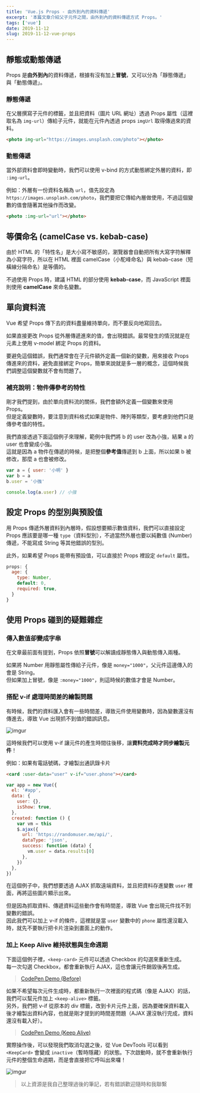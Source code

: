 ```yaml
---
title: 'Vue.js Props - 由外到內的資料傳遞'
excerpt: '本篇文章介紹父子元件之間，由外到內的資料傳遞方式 Props。'
tags: ['vue']
date: 2019-11-12
slug: 2019-11-12-vue-props
---
```


## 靜態或動態傳遞

Props 是**由外到內**的資料傳遞，根據有沒有加上**冒號**，又可以分為「靜態傳遞」與「動態傳遞」。

### 靜態傳遞

在父層撰寫子元件的標籤，並且把資料（圖片 URL 網址）透過 Props 屬性（這裡取名為 `img-url`）傳給子元件，就能在元件內透過 props `imgUrl` 取得傳過來的資料。

```html
<photo img-url="https://images.unsplash.com/photo"></photo>
```

### 動態傳遞

當外部資料會即時變動時，我們可以使用 v-bind 的方式動態綁定外層的資料，即 `:img-url`。

例如：外層有一份資料名稱為 `url`，值先設定為 `https://images.unsplash.com/photo`，我們要把它傳給內層做使用，不過這個變數的值會隨著其他操作而改變。

```html
<photo :img-url="url"></photo>
```

## 等價命名 (camelCase vs. kebab-case)

由於 HTML 的「特性名」是大小寫不敏感的，瀏覽器會自動把所有大寫字符解釋為小寫字符，所以在 HTML 裡面 camelCase（小駝峰命名）與 kebab-case（短橫線分隔命名）是等價的。

不過使用 Props 時，建議 HTML 的部分使用 **kebab-case**，而 JavaScript 裡面則使用 **camelCase** 來命名變數。

## 單向資料流

Vue 希望 Props 傳下去的資料盡量維持單向，而不要反向地寫回去。

如果直接更改 Props 從外層傳遞進來的值，會出現錯誤。最常發生的情況就是在元素上使用 v-model 綁定 Props 的資料。

要避免這個錯誤，我們通常會在子元件額外定義一個新的變數，用來接收 Props 傳進來的資料，避免直接綁定 Props，簡單來說就是多一層的概念，這個時候我們調整這個變數就不會有問題了。

### 補充說明：物件傳參考的特性

剛才我們提到，由於單向資料流的關係，我們會額外定義一個變數來使用 Props。  
但是定義變數時，要注意到資料格式如果是物件、陣列等類型，要考慮到他們只是傳參考值的特性。

我們直接透過下面這個例子來理解，範例中我們將 b 的 user 改為小強，結果 a 的 user 也會變成小強。  
這就是因為 a 物件在傳遞的時候，是把整個**參考值**傳遞到 b 上面，所以如果 b 被修改，那麼 a 也會被修改。

```javascript
var a = { user: '小明' }
var b = a
b.user = '小強'

console.log(a.user) // 小強
```

## 設定 Props 的型別與預設值

用 Props 傳遞外層資料到內層時，假設想要顯示數值資料，我們可以直接設定 Props 應該要是哪一種 `type`（資料型別），不過當然外層也要以純數值 (Number) 傳遞，不能寫成 String 等其他錯誤的型別。

此外，如果希望 Props 能帶有預設值，可以直接於 Props 裡設定 `default` 屬性。

```javascript
props: {
  age: {
    type: Number,
    default: 0,
    required: true,
  }
}
```

## 使用 Props 碰到的疑難雜症

### 傳入數值卻變成字串

在文章最前面有提到，Props 依照**冒號**可以解讀成靜態傳入與動態傳入兩種。

如果將 Number 用靜態屬性傳給子元件，像是 `money="1000"`，父元件這邊傳入的會是 String。  
但如果加上冒號，像是 `:money="1000"`，則這時候的數值才會是 Number。

### 搭配 v-if 處理時間差的繪製問題

有時候，我們的資料匯入會有一些時間差，導致元件使用變數時，因為變數還沒有傳進去，導致 Vue 出現抓不到值的錯誤訊息。

![imgur](https://i.imgur.com/P35WPxQ.png)

這時候我們可以使用 v-if 讓元件的產生時間往後移，讓**資料完成時才同步繪製元件**！

例如：如果有電話號碼，才繪製出通訊錄卡片

```html
<card :user-data="user" v-if="user.phone"></card>
```

```javascript
var app = new Vue({
  el: '#app',
  data: {
    user: {},
    isShow: true,
  },
  created: function () {
    var vm = this
    $.ajax({
      url: 'https://randomuser.me/api/',
      dataType: 'json',
      success: function (data) {
        vm.user = data.results[0]
      },
    })
  },
})
```

在這個例子中，我們想要透過 AJAX 抓取遠端資料，並且把資料存進變數 `user` 裡面，再將這些圖片顯示出來。

但是因為抓取資料、傳遞資料這些動作會有時間差，導致 Vue 會出現元件找不到變數的錯誤。  
因此我們可以加上 v-if 的條件，這裡就是當 `user` 變數中的 `phone` 屬性還沒載入時，就先不要執行把卡片渲染到畫面上的動作。

### 加上 Keep Alive 維持狀態與生命週期

下面這個例子裡，`<keep-card>` 元件可以透過 Checkbox 的勾選來重新生成。  
每一次勾選 Checkbox，都會重新執行 AJAX，這也會讓元件銷毀後再生成。

> [CodePen Demo (Before)](https://codepen.io/Sealman/pen/RwwYNro)

如果不希望每次元件生成時，都重新執行一次裡面的程式碼（像是 AJAX）的話，我們可以幫元件加上 `<keep-alive>` 標籤。  
另外，我們把 v-if 從原本的 div 標籤，改到卡片元件上面，因為要確保資料載入後才繪製出資料內容，也就是剛才提到的時間差問題（AJAX 還沒執行完成，資料還沒有載入好）。

> [CodePen Demo (Keep Alive)](https://codepen.io/Sealman/pen/pooOjVd)

實際操作後，可以發現我們取消勾選之後，從 Vue DevTools 可以看到 `<KeepCard>` 會變成 `inactive`（暫時隱藏）的狀態。下次啟動時，就不會重新執行元件的整個生命週期，而是會直接把它呼叫出來囉！

![imgur](https://i.imgur.com/kgLA3Ei.png)

> 以上資源是我自己整理過後的筆記，若有錯誤歡迎隨時和我聯繫
